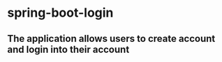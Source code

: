 # spring-boot-login
## The application allows users to create account and login into their account
	
